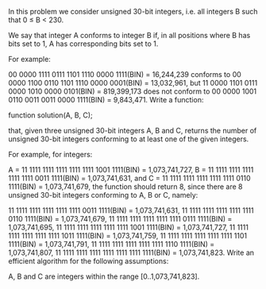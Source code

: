 In this problem we consider unsigned 30-bit integers, i.e. all integers B such that 0 ≤ B < 230.

We say that integer A conforms to integer B if, in all positions where B has bits set to 1, A has corresponding bits set to 1.

For example:

00 0000 1111 0111 1101 1110 0000 1111(BIN) = 16,244,239 conforms to
00 0000 1100 0110 1101 1110 0000 0001(BIN) = 13,032,961, but
11 0000 1101 0111 0000 1010 0000 0101(BIN) = 819,399,173 does not conform to
00 0000 1001 0110 0011 0011 0000 1111(BIN) = 9,843,471.
Write a function:

function solution(A, B, C);

that, given three unsigned 30-bit integers A, B and C, returns the number of unsigned 30-bit integers conforming to at least one of the given integers.

For example, for integers:

A = 11 1111 1111 1111 1111 1111 1001 1111(BIN) = 1,073,741,727,
B = 11 1111 1111 1111 1111 1111 0011 1111(BIN) = 1,073,741,631, and
C = 11 1111 1111 1111 1111 1111 0110 1111(BIN) = 1,073,741,679,
the function should return 8, since there are 8 unsigned 30-bit integers conforming to A, B or C, namely:

11 1111 1111 1111 1111 1111 0011 1111(BIN) = 1,073,741,631,
11 1111 1111 1111 1111 1111 0110 1111(BIN) = 1,073,741,679,
11 1111 1111 1111 1111 1111 0111 1111(BIN) = 1,073,741,695,
11 1111 1111 1111 1111 1111 1001 1111(BIN) = 1,073,741,727,
11 1111 1111 1111 1111 1111 1011 1111(BIN) = 1,073,741,759,
11 1111 1111 1111 1111 1111 1101 1111(BIN) = 1,073,741,791,
11 1111 1111 1111 1111 1111 1110 1111(BIN) = 1,073,741,807,
11 1111 1111 1111 1111 1111 1111 1111(BIN) = 1,073,741,823.
Write an efficient algorithm for the following assumptions:

A, B and C are integers within the range [0..1,073,741,823].
